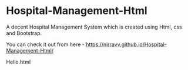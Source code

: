 # Hospital-Management-Html
A decent Hospital Management System which is created using Html, css and Bootstrap.

You can check it out from here - https://nirravv.github.io/Hospital-Management-Html/

Hello.html